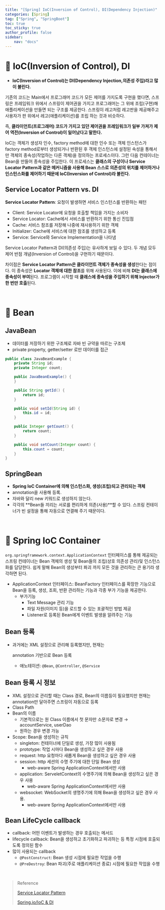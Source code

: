 ```yaml
---
title: "[Spring] IoC(Inversion of Control), DI(Dependency Injection)"
categories: [Spring]
tag: ["Spring", "SpringBoot"]
toc: true
toc_sticky: true
author_profile: false
sidebar:
    nav: "docs"
---
```


# 📌 IoC(Inversion of Control), DI

- **IoC(Inversion of Control)는 DI(Dependency Injection,의존성 주입)라고 많이 불린다.**

기존의 코드는 Main에서 프로그래머 코드가 모든 제어를 가지도록 구현을 했다면, 스프링은 프레임워크 위에서 스프링이 제어권을 가지고 프로그래머는 그 위에 조립(구현)해 애플리케이션을 만들면 되는 구조를 제공한다. 스프링이 레고처럼 레고판을 제공해주고 사용자가 판 위에서 레고(애플리케이션)를 조립 하는 것과 비슷하다.

즉, **클라이언트(프로그래머) 코드가 가지고 있던 제어권을 프레임워크가 일부 가져가 제어 역전(Inversion of Control)이 일어났다고 말한다.**

IoC는 객체가 생성자 인수, factory method에 대한 인수 또는 객체 인스턴스가 factory method로부터 생성되거나 반환된 후 객체 인스턴스에 설정된 속성을 통해서만 객체의 종속성(작업하는 다른 객체)을 정의하는 프로세스이다. 그런 다음 컨테이너는 Bean을 만들어 종속성을 주입한다. 이 프로세스는 **클래스의 구성이나 Service Locator Pattern과 같은 메커니즘을 사용해 Bean 스스로 의존성의 위치를 제어하거나 인스턴스화를 제어하기 때문에 IoC(Inversion of Control)라 불린다.**

## **Service Locator Pattern vs. DI**

**Service Locator Pattern**: 요청이 발생하면 서비스 인스턴스를 반환하는 패턴

- Client: Service Locator에 요청을 호출할 책임을 가지는 소비자
- Service Locator: Cache에서 서비스를 반환하기 위한 통신 진입점
- Cache: 서비스 참조를 저장해 나중에 재사용하기 위한 객체
- Initializer: Cache에 서비스에 대한 참조를 생성하고 등록
- Service: Service와 Service Implementation을 나타냄

Service Locator Pattern과 DI(의존성 주입)는 유사하게 보일 수 있다. 두 개념 모두 제어 반점 개념(Inversion of Control)을 구현하기 때문이다.

차이점은 **Service Locator Pattern은 클라이언트 객체가 종속성을 생성**한다는 점이다. 이 종속성은 **Locator 객체에 대한 참조**를 위해 사용된다. 이에 비해 **DI는 클래스에 종속성이 부여**된다. 프로그램이 시작할 때 **클래스에 종속성을 주입하기 위해 Injector가 한 번만 호출**된다.

<br>

# 📌 Bean

## JavaBean

- 데이터를 저장하기 위한 구조체로 자바 빈 규약을 따르는 구조체
- private property, getter/setter 로만 데이터를 접근

```java
public class JavaBeanExample {
    private String id;
    private Integer count;

    public JavaBeanExample() {
    }

    public String getId() {
        return id;
    } 

    public void setId(String id) {
        this.id = id;
    }

    public Integer getCount() {
        return count;
    }

    public void setCount(Integer count) {
        this.count = count;
    }
}
```

## **SpringBean**

- **Spring IoC Container에 의해 인스턴스화, 생성(조립)되고 관리되는 객체**
- annotation을 사용해 등록.
- 자바와 달리 new 키워드로 생성하지 않는다.
- 각각의 **Bean들 끼리는 서로를 편리하게 의존(사용)**할 수 있다. 스프링 컨테이너가 빈 설정을 통해 자동으로 연결해 주기 때문이다.

<br>

# 📌 Spring IoC Container

`org.springframework.context.ApplicationContext` 인터페이스를 통해 제공되는 스프링 컨테이너는 Bean 객체의 생성 및 Bean들의 조립(상호 의존성 관리)및 인스턴스화를 담당한다. 쉽게 말해 Bean의 생성부터 퐈괴 까지 모든 것을 관리하는 큰 용기라 생각하면 된다.

- ApplicationContext 인터페이스: BeanFactory 인터페이스를 확장한 기능으로 Bean을 등록, 생성, 조회, 반환 관리하는 기능과 각종 부가 기능을 제공한다.
  - 부가기능
    - Text Message 관리 기능
    - 파일 자원(이미지 등)을 로드할 수 있는 포괄적인 방법 제공
    - Listener로 등록된 Bean에게 이벤트 발생을 알려주는 기능

## Bean 등록

- 과거에는 XML 설정으로 관리해 등록했지만, 현재는 

  annotation 기반으로 Bean 등록

  - 애노테이션: `@Bean`, `@Controller`, `@Service`

## Bean 등록 시 정보

- XML 설정으로 관리할 때는 Class 경로, Bean의 이름등이 필요했지만 현재는 annotation만 달아주면 스프링이 자동으로 등록
- Class Path
- Bean의 이름
  - 기본적으로는 원 Class 이름에서 첫 문자만 소문자로 변경  → accountService, userDao
  - 원하는 경우 변경 가능
- Scope: Bean을 생성하는 규칙
  - singleton: 컨테이너에 단일로 생성, 가장 많이 사용됨
  - prototype: 작업 시마다 Bean을 생성하고 싶은 경우 사용
  - request: http 요청마다 새롭게 Bean을 생성하고 싶은 경우 사용
  - session: http 세션의 수명 주기에 대한 단일 Bean 생성
    - web-aware Spring ApplicationContext에서만 사용
  - application: ServeletContext의 수명주기에 의해 Bean을 생성하고 싶은 경우 사용
    - web-aware Spring ApplicationContext에서만 사용
  - websocket: WebSocket의 생명주기에 의해 Bean을 생성하고 싶은 경우 사용.
    - web-aware Spring ApplicationContext에서만 사용

## Bean LifeCycle callback

- callback: 어떤 이벤트가 발생하는 경우 호출되는 메서드
- lifecycle callback: Bean을 생성하고 초기화하고 파괴하는 등 특정 시점에 호출되도록 정의된 함수
- 많이 사용되는 callback
  - `@PostConstruct`: Bean 생성 시점에 필요한 작업을 수행
  - `@PreDestroy`: Bean 파괴(주로 애플리케이션 종료) 시점에 필요한 작업을 수행

<br>

> Reference
>
> [Service Locator Pattern](https://www.baeldung.com/java-service-locator-pattern)
>
> [Spring.io/IoC & DI](https://docs.spring.io/spring-framework/docs/current/reference/html/core.html#beans)